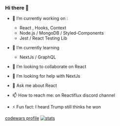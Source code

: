 ### Hi there 👋

- 🔭 I’m currently working on :
    - React , Hooks, Context
    - Node.js / MongoDB / Styled-Components 
    - Jest / React Testing Lib 
- 🌱 I’m currently learning
    - NextJs / GraphQL
- 👯 I’m looking to collaborate on React 
- 🤔 I’m looking for help with NextJs

- 💬 Ask me about React
- 📫 How to reach me: on Reactiflux discord channel
- ⚡ Fun fact: I heard Trump still thinks he won

[codewars profile](https://www.codewars.com/users/ddcas75)
[![stats](https://github-readme-stats.vercel.app/api?username=casdidier)](https://github.com/casdidier/github-readme-stats)
